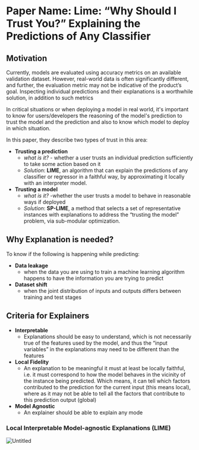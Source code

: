 # Paper Name: Lime: “Why Should I Trust You?” Explaining the Predictions of Any Classifier

## Motivation

Currently, models are evaluated using accuracy metrics on an available validation dataset.
However, real-world data is often significantly different, and further, the evaluation metric may not be indicative of the product’s goal. Inspecting individual predictions and their
explanations is a worthwhile solution, in addition to such metrics

In critical situations or when deploying a model in real world, it's important to know for users/developers the reasoning of the model's prediction to trust the model and the prediction and also to know which model to deploy in which situation.

In this paper,  they describe two types of trust in this area:

- **Trusting a prediction**
    - *what is it?* - whether a user trusts an individual prediction
    sufficiently to take some action based on it
    - *Solution*: **LIME**, an algorithm that can explain the predictions of any classifier or regressor in a faithful way, by approximating it locally with an interpreter model.
- **Trusting a model**
    - *what is it?* -whether the user trusts a model to behave in reasonable ways if deployed
    - *Solution*: **SP-LIME**, a method that selects a set of representative instances with explanations to address the “trusting the model” problem, via sub-modular optimization.

## Why Explanation is needed?

To know if the following is happening while predicting:

- **Data leakage**
    - when the data you are using to train a machine learning algorithm happens to have the information you are trying to predict
- **Dataset shift**
    - when the joint distribution of inputs and outputs differs between training and test stages

## Criteria for Explainers

- **Interpretable**
    - Explanations should be easy to understand, which is not necessarily true of the features used by the model, and thus the “input variables” in the explanations may need to be different than the features
- **Local Fidelity**
    - An explanation to be meaningful it must at least be locally faithful, i.e. it must correspond to how the model behaves in the vicinity of the instance being predicted. Which means, it can tell which factors contributed to the prediction for the current input (this means local), where as it may not be able to tell all the factors that contribute to this prediction output (global)
- **Model Agnostic**
    - An explainer should be able to explain any mode

### **L**ocal **I**nterpretable **M**odel-agnostic **E**xplanations (LIME)

![Untitled](Paper%20Name%20Lime%20%E2%80%9CWhy%20Should%20I%20Trust%20You%20%E2%80%9D%20Explaini%20632c76dd27de4372af444df748faa662/Untitled.png)